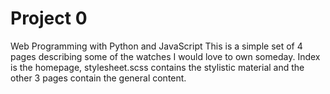 # Project 0

Web Programming with Python and JavaScript
This is a simple set of 4 pages describing some of the watches I would love to own someday.
Index is the homepage, stylesheet.scss contains the stylistic material and the other 3 pages contain the general content.
